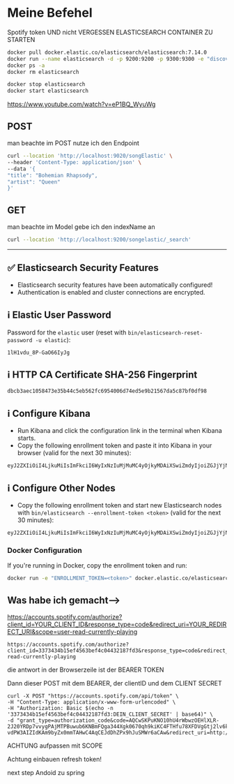 
# Meine Befehel

Spotify token
UND
nicht VERGESSEN ELASTICSEARCH CONTAINER ZU STARTEN

```sh
docker pull docker.elastic.co/elasticsearch/elasticsearch:7.14.0
docker run --name elasticsearch -d -p 9200:9200 -p 9300:9300 -e "discovery.type=single-node" -e "ES_JAVA_OPTS=-Xms512m -Xmx512m" docker.elastic.co/elasticsearch/elasticsearch:7.14.0
docker ps -a
docker rm elasticsearch

docker stop elasticsearch
docker start elasticsearch
```
https://www.youtube.com/watch?v=eP1BQ_WyuWg

## POST
man beachte im POST nutze ich den Endpoint
```sh
curl --location 'http://localhost:9020/songElastic' \
--header 'Content-Type: application/json' \
--data '{
"title": "Bohemian Rhapsody",
"artist": "Queen"
}'
```

## GET
man beachte im Model gebe ich den indexName an
```sh
curl --location 'http://localhost:9200/songelastic/_search'
```

------
## ✅ Elasticsearch Security Features
- Elasticsearch security features have been automatically configured!
- Authentication is enabled and cluster connections are encrypted.

## ℹ️ Elastic User Password
Password for the `elastic` user (reset with `bin/elasticsearch-reset-password -u elastic`):
```
1lH1vdu_8P-GaO66IyJg
```

## ℹ️ HTTP CA Certificate SHA-256 Fingerprint
```
dbcb3aec1058473e35b44c5eb562fc6954006d74ed5e9b21567da5c87bf0df98
```

## ℹ️ Configure Kibana
- Run Kibana and click the configuration link in the terminal when Kibana starts.
- Copy the following enrollment token and paste it into Kibana in your browser (valid for the next 30 minutes):
```
eyJ2ZXIiOiI4LjkuMiIsImFkciI6WyIxNzIuMjMuMC4yOjkyMDAiXSwiZmdyIjoiZGJjYjNhZWMxMDU4NDczZTM1YjQ0YzVlYjU2MmZjNjk1NDAwNmQ3NGVkNWU5YjIxNTY3ZGE1Yzg3YmYwZGY5OCIsImtleSI6ImtDNXlvSW9Ca2xJVC15YUxET0hfOl83Y1RoLVE0UzlxajhsdzJXbllDUkEifQ==
```

## ℹ️ Configure Other Nodes
- Copy the following enrollment token and start new Elasticsearch nodes with `bin/elasticsearch --enrollment-token <token>` (valid for the next 30 minutes):
```
eyJ2ZXIiOiI4LjkuMiIsImFkciI6WyIxNzIuMjMuMC4yOjkyMDAiXSwiZmdyIjoiZGJjYjNhZWMxMDU4NDczZTM1YjQ0YzVlYjU2MmZjNjk1NDAwNmQ3NGVkNWU5YjIxNTY3ZGE1Yzg3YmYwZGY5OCIsImtleSI6Imp5NXlvSW9Ca2xJVC15YUxET0hfOm5oYXUzVjk3UVRXcmtBcGRKSDN4NXcifQ==
```

### Docker Configuration
If you're running in Docker, copy the enrollment token and run:
```bash
docker run -e "ENROLLMENT_TOKEN=<token>" docker.elastic.co/elasticsearch/elasticsearch:8.9.2
```


## Was habe ich gemacht-->

https://accounts.spotify.com/authorize?client_id=YOUR_CLIENT_ID&response_type=code&redirect_uri=YOUR_REDIRECT_URI&scope=user-read-currently-playing


```
https://accounts.spotify.com/authorize?client_id=3373434b15ef4563bef4c04432187fd3&response_type=code&redirect_uri=http://localhost:9020/api&scope=user-read-currently-playing
```

die antwort in der Browserzeile ist der BEARER TOKEN


Dann dieser POST mit dem BEARER, der clientID und dem CLIENT SECRET

```
curl -X POST "https://accounts.spotify.com/api/token" \
-H "Content-Type: application/x-www-form-urlencoded" \
-H "Authorization: Basic $(echo -n '3373434b15ef4563bef4c04432187fd3:DEIN_CLIENT_SECRET' | base64)" \
-d "grant_type=authorization_code&code=AQCwSKPuKNO10hU4rWbwzOEHlXLR-2J20YRDp7vvygPAjMTPBuwub6KNBmFQga344Xgk0670qh9kiKC4FTHfu78XFDVgGtj2lv6kAz5oMBhD5Oh9qn1stGNns4KO7f5UEjsO9OIPaMtu4Tbmm43I1U-vdPW3AIZIdKAm9byZx0mmTAHwC4AqCEJdDhZPx9hJuSMWr6aCAw&redirect_uri=http://localhost:9020/api"
```

ACHTUNG aufpassen mit SCOPE

Achtung einbauen refresh token!

next step Andoid zu spring 